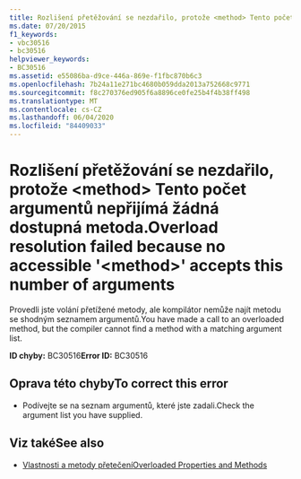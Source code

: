 ```yaml
---
title: Rozlišení přetěžování se nezdařilo, protože <method> Tento počet argumentů nepřijímá žádná dostupná metoda.
ms.date: 07/20/2015
f1_keywords:
- vbc30516
- bc30516
helpviewer_keywords:
- BC30516
ms.assetid: e55086ba-d9ce-446a-869e-f1fbc870b6c3
ms.openlocfilehash: 7b24a11e271bc4680b059dda2013a752668c9771
ms.sourcegitcommit: f8c270376ed905f6a8896ce0fe25b4f4b38ff498
ms.translationtype: MT
ms.contentlocale: cs-CZ
ms.lasthandoff: 06/04/2020
ms.locfileid: "84409033"
---
```

# <a name="overload-resolution-failed-because-no-accessible-method-accepts-this-number-of-arguments"></a><span data-ttu-id="2e377-102">Rozlišení přetěžování se nezdařilo, protože \<method> Tento počet argumentů nepřijímá žádná dostupná metoda.</span><span class="sxs-lookup"><span data-stu-id="2e377-102">Overload resolution failed because no accessible '\<method>' accepts this number of arguments</span></span>
<span data-ttu-id="2e377-103">Provedli jste volání přetížené metody, ale kompilátor nemůže najít metodu se shodným seznamem argumentů.</span><span class="sxs-lookup"><span data-stu-id="2e377-103">You have made a call to an overloaded method, but the compiler cannot find a method with a matching argument list.</span></span>  
  
 <span data-ttu-id="2e377-104">**ID chyby:** BC30516</span><span class="sxs-lookup"><span data-stu-id="2e377-104">**Error ID:** BC30516</span></span>  
  
## <a name="to-correct-this-error"></a><span data-ttu-id="2e377-105">Oprava této chyby</span><span class="sxs-lookup"><span data-stu-id="2e377-105">To correct this error</span></span>  
  
- <span data-ttu-id="2e377-106">Podívejte se na seznam argumentů, které jste zadali.</span><span class="sxs-lookup"><span data-stu-id="2e377-106">Check the argument list you have supplied.</span></span>  
  
## <a name="see-also"></a><span data-ttu-id="2e377-107">Viz také</span><span class="sxs-lookup"><span data-stu-id="2e377-107">See also</span></span>

- [<span data-ttu-id="2e377-108">Vlastnosti a metody přetečení</span><span class="sxs-lookup"><span data-stu-id="2e377-108">Overloaded Properties and Methods</span></span>](../programming-guide/language-features/objects-and-classes/overloaded-properties-and-methods.md)
